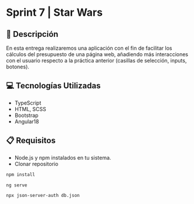 # Sprint 7 | Star Wars
## 📄 Descripción

En esta entrega realizaremos una aplicación con el fin de facilitar los cálculos del presupuesto de una página web, añadiendo más interacciones con el usuario respecto a la práctica anterior (casillas de selección, inputs, botones).

## 💻 Tecnologías Utilizadas

- TypeScript
- HTML, SCSS
- Bootstrap
- Angular18

  
## 📋 Requisitos 

- Node.js y npm instalados en tu sistema.
- Clonar repositorio
```bash
npm install
```
```bash
ng serve
```
```bash
npx json-server-auth db.json
```
